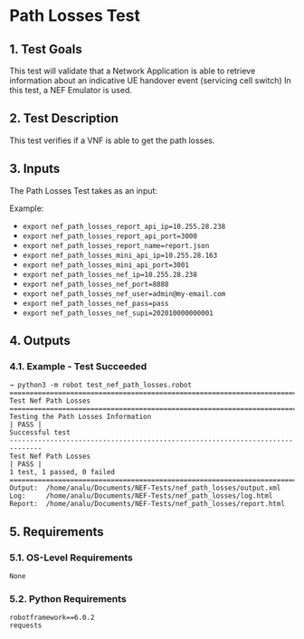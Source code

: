 # Path Losses Test

## 1. Test Goals

This test will validate that a Network Application is able to retrieve information about an indicative UE handover event (servicing cell switch) In this test, a NEF Emulator is used.

## 2. Test Description

This test verifies if a VNF is able to get the path losses.

## 3. Inputs

The Path Losses Test takes as an input:

Example:
- `export nef_path_losses_report_api_ip=10.255.28.238`
- `export nef_path_losses_report_api_port=3000`
- `export nef_path_losses_report_name=report.json`
- `export nef_path_losses_mini_api_ip=10.255.28.163`
- `export nef_path_losses_mini_api_port=3001`
- `export nef_path_losses_nef_ip=10.255.28.238`
- `export nef_path_losses_nef_port=8888`
- `export nef_path_losses_nef_user=admin@my-email.com`
- `export nef_path_losses_nef_pass=pass`
- `export nef_path_losses_nef_supi=202010000000001`

## 4. Outputs

### 4.1. Example - Test Succeeded

``` 
→ python3 -m robot test_nef_path_losses.robot
==============================================================================
Test Nef Path Losses                                                          
==============================================================================
Testing the Path Losses Information                                   | PASS |
Successful test
------------------------------------------------------------------------------
Test Nef Path Losses                                                  | PASS |
1 test, 1 passed, 0 failed
==============================================================================
Output:  /home/analu/Documents/NEF-Tests/nef_path_losses/output.xml
Log:     /home/analu/Documents/NEF-Tests/nef_path_losses/log.html
Report:  /home/analu/Documents/NEF-Tests/nef_path_losses/report.html
```

## 5. Requirements

### 5.1. OS-Level Requirements

`None`

### 5.2. Python Requirements

```
robotframework==6.0.2
requests
```

